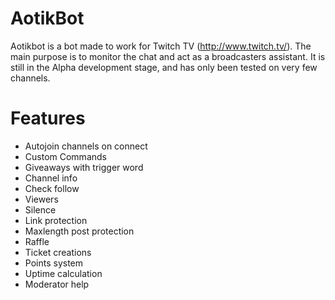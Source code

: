 # AotikBot

Aotikbot is a bot made to work for Twitch TV (http://www.twitch.tv/). The main purpose is to monitor the chat and act as a broadcasters assistant.
It is still in the Alpha development stage, and has only been tested on very few channels.

# Features
- Autojoin channels on connect
- Custom Commands
- Giveaways with trigger word
- Channel info
- Check follow
- Viewers
- Silence
- Link protection
- Maxlength post protection
- Raffle
- Ticket creations
- Points system
- Uptime calculation
- Moderator help
